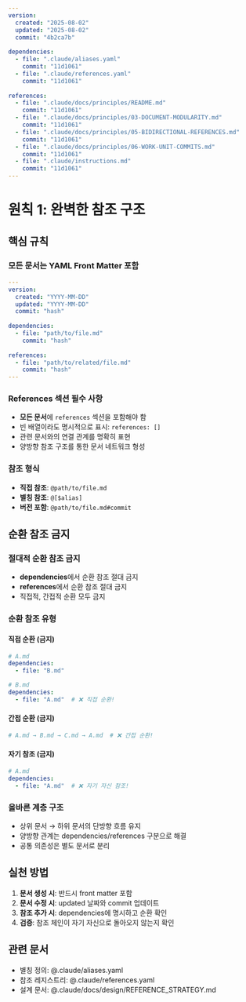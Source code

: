 ```yaml
---
version:
  created: "2025-08-02"
  updated: "2025-08-02"
  commit: "4b2ca7b"
  
dependencies:
  - file: ".claude/aliases.yaml"
    commit: "11d1061"
  - file: ".claude/references.yaml"
    commit: "11d1061"
    
references:
  - file: ".claude/docs/principles/README.md"
    commit: "11d1061"
  - file: ".claude/docs/principles/03-DOCUMENT-MODULARITY.md"
    commit: "11d1061"
  - file: ".claude/docs/principles/05-BIDIRECTIONAL-REFERENCES.md"
    commit: "11d1061"
  - file: ".claude/docs/principles/06-WORK-UNIT-COMMITS.md"
    commit: "11d1061"
  - file: ".claude/instructions.md"
    commit: "11d1061"
---
```


# 원칙 1: 완벽한 참조 구조

## 핵심 규칙

### 모든 문서는 YAML Front Matter 포함
```yaml
---
version:
  created: "YYYY-MM-DD"
  updated: "YYYY-MM-DD"
  commit: "hash"
  
dependencies:
  - file: "path/to/file.md"
    commit: "hash"
    
references:
  - file: "path/to/related/file.md"
    commit: "hash"
---
```

### References 섹션 필수 사항
- **모든 문서**에 `references` 섹션을 포함해야 함
- 빈 배열이라도 명시적으로 표시: `references: []`
- 관련 문서와의 연결 관계를 명확히 표현
- 양방향 참조 구조를 통한 문서 네트워크 형성

### 참조 형식
- **직접 참조**: `@path/to/file.md`
- **별칭 참조**: `@[$alias]`
- **버전 포함**: `@path/to/file.md#commit`

## 순환 참조 금지

### 절대적 순환 참조 금지
- **dependencies**에서 순환 참조 절대 금지
- **references**에서 순환 참조 절대 금지  
- 직접적, 간접적 순환 모두 금지

### 순환 참조 유형

#### 직접 순환 (금지)
```yaml
# A.md
dependencies:
  - file: "B.md"

# B.md  
dependencies:
  - file: "A.md"  # ❌ 직접 순환!
```

#### 간접 순환 (금지)
```yaml
# A.md → B.md → C.md → A.md  # ❌ 간접 순환!
```

#### 자기 참조 (금지)
```yaml
# A.md
dependencies:
  - file: "A.md"  # ❌ 자기 자신 참조!
```

### 올바른 계층 구조
- 상위 문서 → 하위 문서의 단방향 흐름 유지
- 양방향 관계는 dependencies/references 구분으로 해결
- 공통 의존성은 별도 문서로 분리

## 실천 방법

1. **문서 생성 시**: 반드시 front matter 포함
2. **문서 수정 시**: updated 날짜와 commit 업데이트
3. **참조 추가 시**: dependencies에 명시하고 순환 확인
4. **검증**: 참조 체인이 자기 자신으로 돌아오지 않는지 확인

## 관련 문서
- 별칭 정의: @.claude/aliases.yaml
- 참조 레지스트리: @.claude/references.yaml
- 설계 문서: @.claude/docs/design/REFERENCE_STRATEGY.md